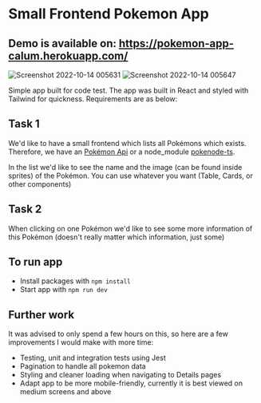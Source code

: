 # Small Frontend Pokemon App

## Demo is available on: https://pokemon-app-calum.herokuapp.com/

![Screenshot 2022-10-14 005631](https://user-images.githubusercontent.com/18538027/195725526-c06343fc-9bb7-4163-8fd7-ab9d31850e60.png)
![Screenshot 2022-10-14 005647](https://user-images.githubusercontent.com/18538027/195725536-59c24198-1d85-4c60-9105-95e114ca6ccd.png)

Simple app built for code test. The app was built in React and styled with Tailwind for quickness.
Requirements are as below:

## Task 1
We'd like to have a small frontend which lists all Pokémons which exists. Therefore, we have an [Pokémon Api](https://pokeapi.co/docs/v2#info) or a node_module [pokenode-ts](https://github.com/Gabb-c/pokenode-ts).

In the list we'd like to see the name and the image (can be found inside sprites) of the Pokémon. You can use whatever you want (Table, Cards, or other components)

## Task 2
When clicking on one Pokémon we'd like to see some more information of this Pokémon (doesn't really matter which information, just some)

## To run app
* Install packages with `npm install`
* Start app with `npm run dev`

## Further work
It was advised to only spend a few hours on this, so here are a few improvements I would make with more time:
* Testing, unit and integration tests using Jest
* Pagination to handle all pokemon data
* Styling and cleaner loading when navigating to Details pages
* Adapt app to be more mobile-friendly, currently it is best viewed on medium screens and above

